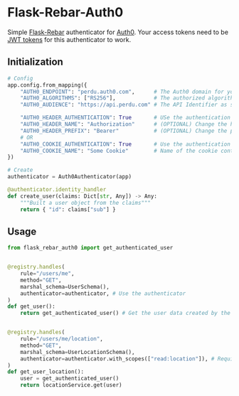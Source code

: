 # Flask-Rebar-Auth0

Simple [Flask-Rebar](https://github.com/plangrid/flask-rebar) authenticator for [Auth0](https://auth0.com).
Your access tokens need to be [JWT tokens](https://auth0.com/docs/api-auth/tutorials/verify-access-token) for this authenticator to work.

## Initialization
```python
# Config
app.config.from_mapping({
    "AUTH0_ENDPOINT": "perdu.auth0.com",      # The Auth0 domain for your tenant
    "AUTH0_ALGORITHMS": ["RS256"],            # The authorized algorithms, you should not have to change it
    "AUTH0_AUDIENCE": "https://api.perdu.com" # The API Identifier as set on Auth0

    "AUTH0_HEADER_AUTHENTICATION": True       # USe the authentication by header
    "AUTH0_HEADER_NAME": "Authorization"      # (OPTIONAL) Change the header used
    "AUTH0_HEADER_PREFIX": "Bearer"           # (OPTIONAL) Change the prefix used
    # OR
    "AUTH0_COOKIE_AUTHENTICATION": True       # Use the authentication by cookie
    "AUTH0_COOKIE_NAME": "Some Cookie"        # Name of the cookie containing the access token
})

# Create
authenticator = Auth0Authenticator(app)

@authenticator.identity_handler
def create_user(claims: Dict[str, Any]) -> Any:
    """Built a user object from the claims"""
    return { "id": claims["sub"] }
```

## Usage
```python
from flask_rebar_auth0 import get_authenticated_user


@registry.handles(
    rule="/users/me",
    method="GET",
    marshal_schema=UserSchema(),
    authenticator=authenticator, # Use the authenticator
)
def get_user():
    return get_authenticated_user() # Get the user data created by the identity_handler


@registry.handles(
    rule="/users/me/location",
    method="GET",
    marshal_schema=UserLocationSchema(),
    authenticator=authenticator.with_scopes(["read:location"]), # Require some scopes to access the ressource
)
def get_user_location():
    user = get_authenticated_user()
    return locationService.get(user)
```
